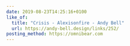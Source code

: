 ```yaml
---
date: 2019-08-23T14:25:16+0100
like_of:
  title: "Crisis - Alexisonfire - Andy Bell"
  url: https://andy-bell.design/links/252/
posting_method: https://omnibear.com
---
```

